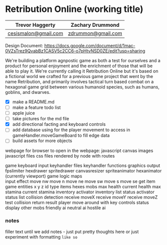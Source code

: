 # Retribution Online (working title) 
| Trevor Haggerty | Zachary Drummond |
| ------------- | ------------- |
| cesismalon@gmail.com | zdrummon@gmail.com |

Design Document: https://docs.google.com/document/d/1mac-0VZsTrez9QvabBz1CASV5c2CC6-o7pHtvNSD0ZE/edit?usp=sharing

We're building a platform agnpostic game as both a test for ourselves and a product for personal enjoyment and the enrichment of those that will be able to play it. We're currently calling it Retribution Online but it's based on a fictional world we crafted for a previous game project that went by the name Retribution, and primarily involves tactical turn based combat on a hexagonal game grid between various humanoid species, such as humans, goblins, and dwarves.

- [x] make a README.md
- [ ] make a feature todo list
- [ ] apple juice
- [ ] take pictures for the md file
- [x] add directional facting and keyboard controls
- [ ] add database using for the player movement to access in gameHandler.moveGameBoard to fill edge data
- [ ] build assets for more objects

webpage for browser to open
	in the webpage:
	javascript canvas
	images
	javascript files
	css files
	rendered by node with routes
	
game
	keyboard input
		keyhandler files
		keyhandler functions
	graphics output
		fpslimiter
		hexdrawer
		spritedrawer
		canvasresizer
		spriteanimator
		hexanimator
		(currently viewport)
	game logic
		maps	
		input effect
			move nw
			move n
			move ne
			move sw
			move s
			move se
			get item
		game entities
			x
			y
			z
			id
			type
				items
				hexes
				mobs
					max health
					current health
					max stamina
					current stamina
					inventory activator
					inventory list
					status activator
					status list
					collision detection
							receive moveX
							receive moveY
							receive moveZ
							test collision
							return result
					player
						move around with key controls
						status display
					other mobs
						friendly ai
						neutral ai
						hostile ai
			
		


 ### notes
filler text until we add notes - just put pretty thoughts here
or just experiment with formatting `like so`